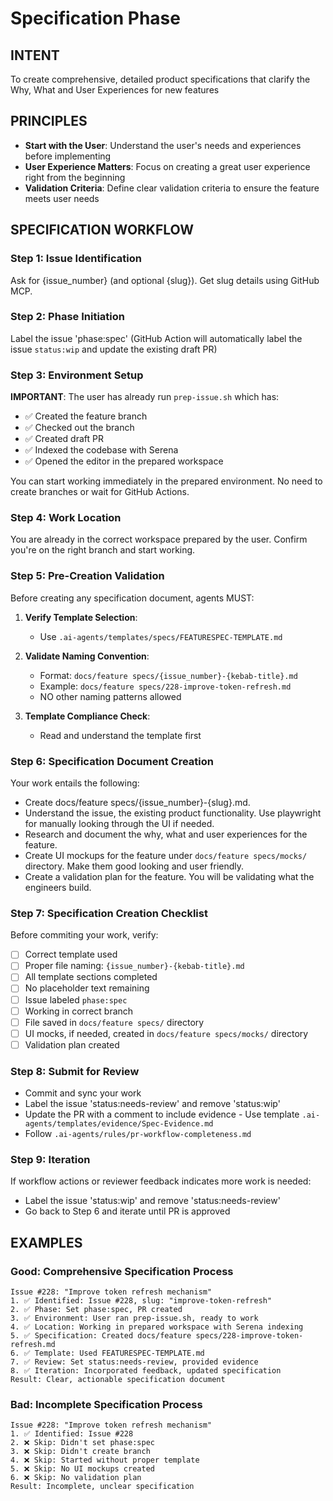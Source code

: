 # Specification Phase

## INTENT
To create comprehensive, detailed product specifications that clarify the Why, What and User Experiences for new features

## PRINCIPLES
- **Start with the User**: Understand the user's needs and experiences before implementing
- **User Experience Matters**: Focus on creating a great user experience right from the beginning
- **Validation Criteria**: Define clear validation criteria to ensure the feature meets user needs

## SPECIFICATION WORKFLOW

### Step 1: Issue Identification
Ask for {issue_number} (and optional {slug}). Get slug details using GitHub MCP.

### Step 2: Phase Initiation
Label the issue 'phase:spec' (GitHub Action will automatically label the issue `status:wip` and update the existing draft PR)

### Step 3: Environment Setup
**IMPORTANT**: The user has already run `prep-issue.sh` which has:
- ✅ Created the feature branch
- ✅ Checked out the branch
- ✅ Created draft PR
- ✅ Indexed the codebase with Serena
- ✅ Opened the editor in the prepared workspace

You can start working immediately in the prepared environment. No need to create branches or wait for GitHub Actions.

### Step 4: Work Location
You are already in the correct workspace prepared by the user. Confirm you're on the right branch and start working.

### Step 5: Pre-Creation Validation
Before creating any specification document, agents MUST:

1. **Verify Template Selection**:
   - Use `.ai-agents/templates/specs/FEATURESPEC-TEMPLATE.md`
   
2. **Validate Naming Convention**:
   - Format: `docs/feature specs/{issue_number}-{kebab-title}.md`
   - Example: `docs/feature specs/228-improve-token-refresh.md`
   - NO other naming patterns allowed

3. **Template Compliance Check**:
   - Read and understand the template first
   
### Step 6: Specification Document Creation
Your work entails the following:
- Create docs/feature specs/{issue_number}-{slug}.md.  
- Understand the issue, the existing product functionality. Use playwright for manually looking through the UI if needed.
- Research and document the why, what and user experiences for the feature.
- Create UI mockups for the feature under `docs/feature specs/mocks/` directory. Make them good looking and user friendly.
- Create a validation plan for the feature. You will be validating what the engineers build.

### Step 7: Specification Creation Checklist
Before commiting your work, verify:
- [ ] Correct template used
- [ ] Proper file naming: `{issue_number}-{kebab-title}.md`
- [ ] All template sections completed
- [ ] No placeholder text remaining
- [ ] Issue labeled `phase:spec`
- [ ] Working in correct branch
- [ ] File saved in `docs/feature specs/` directory
- [ ] UI mocks, if needed, created in `docs/feature specs/mocks/` directory
- [ ] Validation plan created

### Step 8: Submit for Review
- Commit and sync your work
- Label the issue 'status:needs-review' and remove 'status:wip'
- Update the PR with a comment to include evidence - Use template `.ai-agents/templates/evidence/Spec-Evidence.md`
- Follow `.ai-agents/rules/pr-workflow-completeness.md`

### Step 9: Iteration
If workflow actions or reviewer feedback indicates more work is needed:
- Label the issue 'status:wip' and remove 'status:needs-review'
- Go back to Step 6 and iterate until PR is approved

## EXAMPLES

### Good: Comprehensive Specification Process
```
Issue #228: "Improve token refresh mechanism"
1. ✅ Identified: Issue #228, slug: "improve-token-refresh"
2. ✅ Phase: Set phase:spec, PR created
3. ✅ Environment: User ran prep-issue.sh, ready to work
4. ✅ Location: Working in prepared workspace with Serena indexing
5. ✅ Specification: Created docs/feature specs/228-improve-token-refresh.md
6. ✅ Template: Used FEATURESPEC-TEMPLATE.md
7. ✅ Review: Set status:needs-review, provided evidence
8. ✅ Iteration: Incorporated feedback, updated specification
Result: Clear, actionable specification document
```

### Bad: Incomplete Specification Process
```
Issue #228: "Improve token refresh mechanism"
1. ✅ Identified: Issue #228
2. ❌ Skip: Didn't set phase:spec
3. ❌ Skip: Didn't create branch
4. ❌ Skip: Started without proper template
5. ❌ Skip: No UI mockups created
6. ❌ Skip: No validation plan
Result: Incomplete, unclear specification
```

